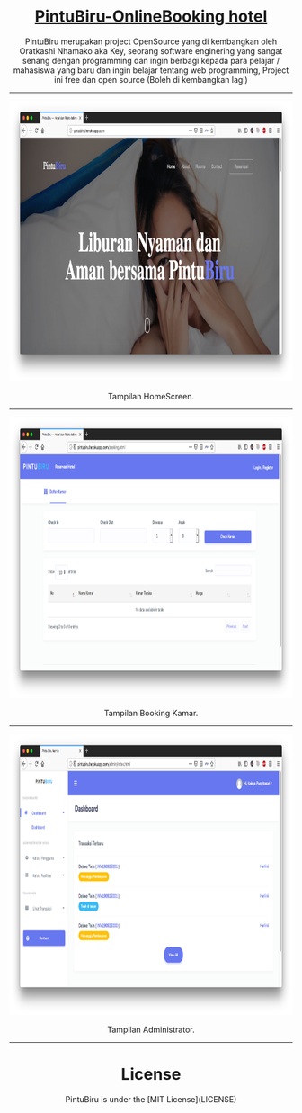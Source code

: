 <p align="center">
  <a href="#">
		<h1 align="center">PintuBiru-OnlineBooking hotel</h1>
  </a>
</p>
<p align="center">
  PintuBiru merupakan project OpenSource yang di kembangkan oleh Oratkashi Nhamako aka Key, seorang software enginering yang sangat senang dengan programming dan ingin berbagi kepada para pelajar / mahasiswa yang baru dan ingin belajar tentang web programming, Project ini free dan open source (Boleh di kembangkan lagi)
</p>
<span align="center">
 <hr>
 <p align="center"><img src="ss/ss-home.png" alt="PintuBiru Home" width="850" height="500"></p>
 <p align="center">Tampilan HomeScreen.</p>
 <hr>
  <p align="center"><img src="ss/ss-user.png" alt="PintuBiru Home" width="850" height="500"></p>
 <p align="center">Tampilan Booking Kamar.</p>
 <hr>
  <p align="center"><img src="ss/ss-admin.png" alt="PintuBiru Home" width="850" height="500"></p>
 <p align="center">Tampilan Administrator.</p>
 <hr>
 <h1>License</h1>
 <p>PintuBiru is under the [MIT License](LICENSE)</p>
